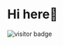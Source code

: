 
# Hi here🙋

<img src="https://visitor-badge.laobi.icu/badge?page_id=somnus-L.somnus-L" alt="visitor badge"/>
